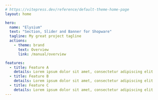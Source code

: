 ```yaml
---
# https://vitepress.dev/reference/default-theme-home-page
layout: home

hero:
  name: "Elysium"
  text: "Section, Slider and Banner for Shopware"
  tagline: My great project tagline
  actions:
    - theme: brand
      text: Overview
      link: /manual/overview

features:
  - title: Feature A
    details: Lorem ipsum dolor sit amet, consectetur adipiscing elit
  - title: Feature B
    details: Lorem ipsum dolor sit amet, consectetur adipiscing elit
  - title: Feature C
    details: Lorem ipsum dolor sit amet, consectetur adipiscing elit
---
```


